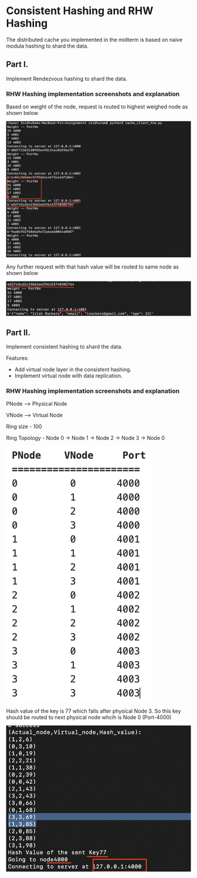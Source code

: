 # Consistent Hashing and RHW Hashing

The distributed cache you implemented in the midterm is based on naive modula hashing to shard the data.

## Part I.

Implement Rendezvous hashing to shard the data.

### RHW Hashing implementation screenshots and explanation

Based on weight of the node, request is routed to highest weighed node as shown below

![](HRW.png)

Any further request with that hash value will be routed to same node as shown below

![](HRW2.png)

## Part II.

Implement consistent hashing to shard the data.

Features:

* Add virtual node layer in the consistent hashing.
* Implement virtual node with data replication. 

### RHW Hashing implementation screenshots and explanation

PNode --> Physical Node

VNode --> Virtual Node

Ring size - 100

Ring Topology - Node 0 -> Node 1 -> Node 2 -> Node 3 -> Node 0


![](PORT.png)


Hash value of the key is 77 which falls after physical Node 3. So this key should be routed to next physical node whcih is Node 0 (Port-4000) 

![](CH.png)

